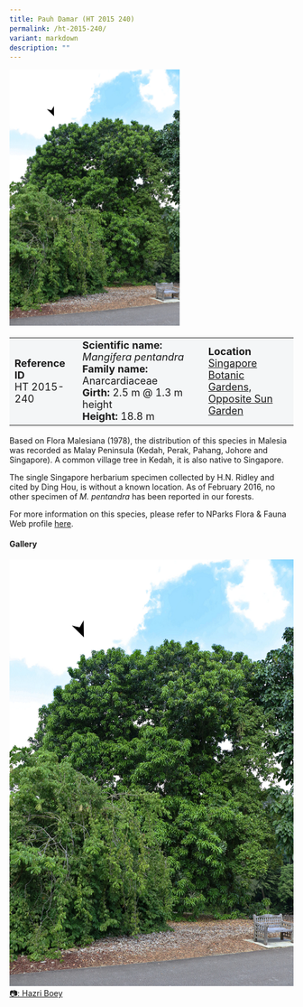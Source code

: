 ```yaml
---
title: Pauh Damar (HT 2015 240)
permalink: /ht-2015-240/
variant: markdown
description: ""
---
```

<div class="isomer-image-wrapper">
<img style="width: 60%" src="/images/Heritage_trees_photos/mangpen_ht2015-240_habit.png">
</div><table style="minWidth: 100px; font-size: 18px; background: #F4F6F7">
<tbody><tr>
<td rowspan="1" colspan="1">
<strong>Reference ID</strong>
<br>HT 2015-240
</td>
<td rowspan="1" colspan="1">
<strong>Scientific name:</strong> <em>Mangifera pentandra</em>
<br><strong>Family name: </strong>Anarcardiaceae
<br><strong>Girth: </strong>2.5 m @ 1.3 m height
<br><strong>Height: </strong>18.8 m
</td>
<td rowspan="1" colspan="1">
<strong>Location</strong><a href="https://www.onemap.gov.sg/?lat=1.309809999997578&amp;lng=103.81572999999406">
 <br>Singapore Botanic Gardens,<br>Opposite Sun Garden</a>
</td>
</tr>
</tbody>
</table>
<p>Based on Flora Malesiana (1978), the distribution of this species in Malesia was recorded as Malay Peninsula (Kedah, Perak, Pahang, Johore and Singapore). A common village tree in Kedah, it is also native to Singapore.</p>

<p>The single Singapore herbarium specimen collected by H.N. Ridley and cited by Ding Hou, is without a known location. As of February 2016, no other specimen of <em>M. pentandra</em> has been reported in our forests.</p>

<p>For more information on this species, please refer to NParks Flora &amp; Fauna Web profile
 <a href="https://www.nparks.gov.sg/florafaunaweb/flora/6/7/6787">here</a>.</p>

<h4><b>Gallery</b></h4>
<div class="isomer-card-grid">
<a href="/images/Heritage_trees_photos/mangpen_ht2015-240_habit.png" class="isomer-card">
<div class="isomer-card-image">
<div class="isomer-image-wrapper"><img src="/images/Heritage_trees_photos/mangpen_ht2015-240_habit.png"></div></div>
<div class="isomer-card-body"><div class="isomer-card-description">📷: Hazri Boey</div></div></a><br></div>